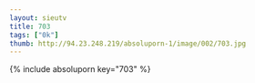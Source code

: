 ```yaml
--- 
layout: sieutv
title: 703
tags: ["0k"]
thumb: http://94.23.248.219/absoluporn-1/image/002/703.jpg
---
```

{% include absoluporn key="703" %} 
